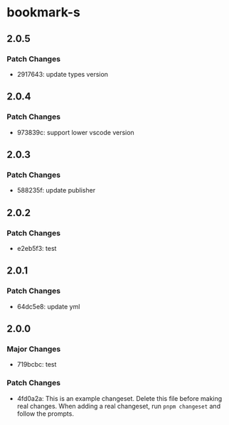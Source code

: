 # bookmark-s

## 2.0.5

### Patch Changes

- 2917643: update types version

## 2.0.4

### Patch Changes

- 973839c: support lower vscode version

## 2.0.3

### Patch Changes

- 588235f: update publisher

## 2.0.2

### Patch Changes

- e2eb5f3: test

## 2.0.1

### Patch Changes

- 64dc5e8: update yml

## 2.0.0

### Major Changes

- 719bcbc: test

### Patch Changes

- 4fd0a2a: This is an example changeset. Delete this file before making real changes.
  When adding a real changeset, run `pnpm changeset` and follow the prompts.

